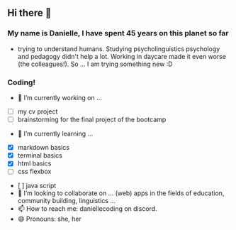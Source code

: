 ## Hi there 👋

### My name is Danielle, I have spent 45 years on this planet so far
- trying to understand humans. Studying psycholinguistics psychology and pedagogy didn't help a lot. Working in daycare made it even worse (the colleagues!). So ... I am trying something new :D
### Coding!
- 🔭 I’m currently working on ...
 - [ ] my cv project
 - [ ] brainstorming for the final project of the bootcamp
- 🌱 I’m currently learning ...
 - [x] markdown basics
 - [x] terminal basics
 - [x] html basics
 - [ ] css flexbox
 - [ ] java script
- 👯 I’m looking to collaborate on ... (web) apps in the fields of education, community building, linguistics ... 
- 📫 How to reach me: daniellecoding on discord.
- 😄 Pronouns: she, her
